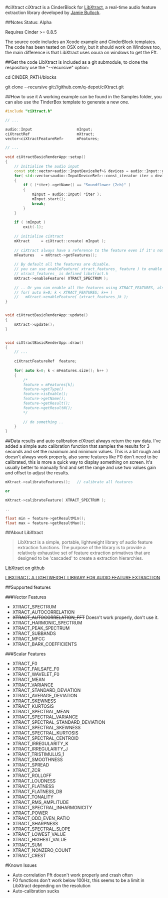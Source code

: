 #ciXtract
ciXtract is a CinderBlock for [LibXtract](https://github.com/jamiebullock/LibXtract), a real-time audio feature extraction library developed by [Jamie Bullock](http://jamiebullock.com/).


##Notes
Status: Alpha

Requires Cinder >= 0.8.5

The source code includes an Xcode example and CinderBlock templates.
The code has been tested on OSX only, but it should work on Windows too, the main difference is that LibXtract uses ooura on windows to get the Fft.


##Get the code
LibXtract is included as a git submodule, to clone the respository use the "--recursive" option:

cd CINDER_PATH/blocks

git clone --recursive git://github.com/q-depot/ciXtract.git


##How to use it
A working example can be found in the Samples folder, you can also use the TinderBox template to generate a new one.

```c++
#include "ciXtract.h"

// ...

audio::Input                	mInput;
ciXtractRef                 	mXtract;
vector<ciXtractFeatureRef>  	mFeatures;

// ...
	
void ciXtractBasicRenderApp::setup()
{
	// Initialise the audio input
    const std::vector<audio::InputDeviceRef>& devices = audio::Input::getDevices();
	for( std::vector<audio::InputDeviceRef>::const_iterator iter = devices.begin(); iter != devices.end(); ++iter )
    {
        if ( (*iter)->getName() == "Soundflower (2ch)" )
        {
            mInput = audio::Input( *iter );
            mInput.start();
            break;
        }
	}
 
    if ( !mInput )
        exit(-1);
 
	// initialise ciXtract
    mXtract     = ciXtract::create( mInput );
	
	// ciXtract always have a reference to the feature even if it's not enable(the values are simply not updated)
    mFeatures   = mXtract->getFeatures();
    
	// By default all the features are disable.
	// you can use enableFeature( xtract_features_ feature ) to enable each feature and its own dependencies
	// xtract_features_ is defined libxtract.h
	mXtract->enableFeature( XTRACT_SPECTRUM );
	
	// .. Or you can enable all the features using XTRACT_FEATURES, also defined in libxtract.h
    // for( auto k=0; k < XTRACT_FEATURES; k++ )
    //   mXtract->enableFeature( (xtract_features_)k );
}


void ciXtractBasicRenderApp::update()
{
	mXtract->update();
}


void ciXtractBasicRenderApp::draw()
{
	// ...
	
    ciXtractFeatureRef  feature;
    
    for( auto k=0; k < mFeatures.size(); k++ )
    {
		/*
        feature = mFeatures[k];
		feature->getType()
		feature->isEnable();
		feature->getName();
		feature->getResult();
		feature->getResultN();
		*/
		
		// do something ..
    }
}
```

##Data results and auto calibration
ciXtract always return the raw data.
I've added a simple auto calibration function that samples the results for 3 seconds and set the maximum and minimum values. This is a bit rough and doesn't always work properly, also some features like F0 don't need to be calibrated, this is more a quick way to display something on screen. It's usually better to manually find and set the range and use two values gain and offset to adjust the results.

```c++
mXtract->calibrateFeatures();	// calibrate all features

or

mXtract->calibrateFeature( XTRACT_SPECTRUM );

..

float min = feature->getResultMin();
float max = feature->getResultMax();
```

##About LibXtract
> LibXtract is a simple, portable, lightweight library of audio feature extraction functions. The purpose of the library is to provide a relatively exhaustive set of feature extraction primatives that are designed to be 'cascaded' to create a extraction hierarchies.

[LibXtract on github](https://github.com/jamiebullock/LibXtract)

[LIBXTRACT: A LIGHTWEIGHT LIBRARY FOR AUDIO FEATURE EXTRACTION](https://s3-eu-west-1.amazonaws.com/papers/LibXtract-_a_lightweight_feature_extraction_library.pdf)

##Supported features

###Vector Features
* XTRACT_SPECTRUM
* XTRACT_AUTOCORRELATION
* ~~XTRACT_AUTOCORRELATION_FFT~~ Doesn't work properly, don't use it.
* XTRACT_HARMONIC_SPECTRUM
* XTRACT_PEAK_SPECTRUM
* XTRACT_SUBBANDS
* XTRACT_MFCC
* XTRACT_BARK_COEFFICIENTS

###Scalar Features

* XTRACT_F0
* XTRACT_FAILSAFE_F0
* XTRACT_WAVELET_F0
* XTRACT_MEAN
* XTRACT_VARIANCE
* XTRACT_STANDARD_DEVIATION
* XTRACT_AVERAGE_DEVIATION
* XTRACT_SKEWNESS
* XTRACT_KURTOSIS
* XTRACT_SPECTRAL_MEAN
* XTRACT_SPECTRAL_VARIANCE
* XTRACT_SPECTRAL_STANDARD_DEVIATION
* XTRACT_SPECTRAL_SKEWNESS
* XTRACT_SPECTRAL_KURTOSIS
* XTRACT_SPECTRAL_CENTROID
* XTRACT_IRREGULARITY_K
* XTRACT_IRREGULARITY_J
* XTRACT_TRISTIMULUS_1
* XTRACT_SMOOTHNESS
* XTRACT_SPREAD
* XTRACT_ZCR
* XTRACT_ROLLOFF
* XTRACT_LOUDNESS
* XTRACT_FLATNESS
* XTRACT_FLATNESS_DB
* XTRACT_TONALITY
* XTRACT_RMS_AMPLITUDE
* XTRACT_SPECTRAL_INHARMONICITY
* XTRACT_POWER
* XTRACT_ODD_EVEN_RATIO
* XTRACT_SHARPNESS
* XTRACT_SPECTRAL_SLOPE
* XTRACT_LOWEST_VALUE
* XTRACT_HIGHEST_VALUE
* XTRACT_SUM
* XTRACT_NONZERO_COUNT
* XTRACT_CREST


#Known Issues

* Auto correlation Fft doesn't work properly and crash often
* F0 functions don't work below 100Hz, this seems to be a limit in LibXtract depending on the resolution
* Auto-calibration sucks